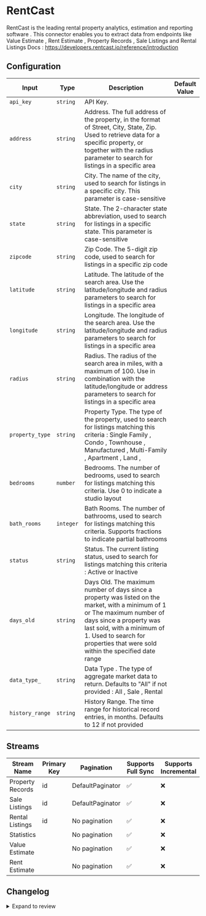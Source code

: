# RentCast
RentCast is the leading rental property analytics, estimation and reporting software .
This connector enables you to extract data from endpoints like Value Estimate , Rent Estimate , Property Records , Sale Listings and Rental Listings
Docs : https://developers.rentcast.io/reference/introduction

## Configuration

| Input | Type | Description | Default Value |
|-------|------|-------------|---------------|
| `api_key` | `string` | API Key.  |  |
| `address` | `string` | Address. The full address of the property, in the format of Street, City, State, Zip. Used to retrieve data for a specific property, or together with the radius parameter to search for listings in a specific area |  |
| `city` | `string` | City. The name of the city, used to search for listings in a specific city. This parameter is case-sensitive |  |
| `state` | `string` | State. The 2-character state abbreviation, used to search for listings in a specific state. This parameter is case-sensitive |  |
| `zipcode` | `string` | Zip Code. The 5-digit zip code, used to search for listings in a specific zip code |  |
| `latitude` | `string` | Latitude. The latitude of the search area. Use the latitude/longitude and radius parameters to search for listings in a specific area |  |
| `longitude` | `string` | Longitude. The longitude of the search area. Use the latitude/longitude and radius parameters to search for listings in a specific area |  |
| `radius` | `string` | Radius. The radius of the search area in miles, with a maximum of 100. Use in combination with the latitude/longitude or address parameters to search for listings in a specific area |  |
| `property_type` | `string` | Property Type. The type of the property, used to search for listings matching this criteria : Single Family , Condo , Townhouse , Manufactured ,  Multi-Family , Apartment , Land , |  |
| `bedrooms` | `number` | Bedrooms. The number of bedrooms, used to search for listings matching this criteria. Use 0 to indicate a studio layout |  |
| `bath_rooms` | `integer` | Bath Rooms. The number of bathrooms, used to search for listings matching this criteria. Supports fractions to indicate partial bathrooms |  |
| `status` | `string` | Status. The current listing status, used to search for listings matching this criteria : Active or Inactive |  |
| `days_old` | `string` | Days Old. The maximum number of days since a property was listed on the market, with a minimum of 1 or The maximum number of days since a property was last sold, with a minimum of 1. Used to search for properties that were sold within the specified date range |  |
| `data_type_` | `string` | Data Type . The type of aggregate market data to return. Defaults to &quot;All&quot; if not provided : All , Sale , Rental |  |
| `history_range` | `string` | History Range. The time range for historical record entries, in months. Defaults to 12 if not provided |  |

## Streams
| Stream Name | Primary Key | Pagination | Supports Full Sync | Supports Incremental |
|-------------|-------------|------------|---------------------|----------------------|
| Property Records | id | DefaultPaginator | ✅ |  ❌  |
| Sale Listings | id | DefaultPaginator | ✅ |  ❌  |
| Rental Listings | id | No pagination | ✅ |  ❌  |
| Statistics |  | No pagination | ✅ |  ❌  |
| Value Estimate |  | No pagination | ✅ |  ❌  |
| Rent Estimate |  | No pagination | ✅ |  ❌  |

## Changelog

<details>
  <summary>Expand to review</summary>

| Version          | Date              | Pull Request | Subject        |
|------------------|-------------------|--------------|----------------|
| 0.0.15 | 2025-03-08 | [55564](https://github.com/airbytehq/airbyte/pull/55564) | Update dependencies |
| 0.0.14 | 2025-03-01 | [55036](https://github.com/airbytehq/airbyte/pull/55036) | Update dependencies |
| 0.0.13 | 2025-02-23 | [54603](https://github.com/airbytehq/airbyte/pull/54603) | Update dependencies |
| 0.0.12 | 2025-02-15 | [53997](https://github.com/airbytehq/airbyte/pull/53997) | Update dependencies |
| 0.0.11 | 2025-02-08 | [53500](https://github.com/airbytehq/airbyte/pull/53500) | Update dependencies |
| 0.0.10 | 2025-02-01 | [53025](https://github.com/airbytehq/airbyte/pull/53025) | Update dependencies |
| 0.0.9 | 2025-01-25 | [52538](https://github.com/airbytehq/airbyte/pull/52538) | Update dependencies |
| 0.0.8 | 2025-01-18 | [51910](https://github.com/airbytehq/airbyte/pull/51910) | Update dependencies |
| 0.0.7 | 2025-01-11 | [51352](https://github.com/airbytehq/airbyte/pull/51352) | Update dependencies |
| 0.0.6 | 2024-12-28 | [50730](https://github.com/airbytehq/airbyte/pull/50730) | Update dependencies |
| 0.0.5 | 2024-12-21 | [50254](https://github.com/airbytehq/airbyte/pull/50254) | Update dependencies |
| 0.0.4 | 2024-12-14 | [49666](https://github.com/airbytehq/airbyte/pull/49666) | Update dependencies |
| 0.0.3 | 2024-12-12 | [49345](https://github.com/airbytehq/airbyte/pull/49345) | Update dependencies |
| 0.0.2 | 2024-12-11 | [47604](https://github.com/airbytehq/airbyte/pull/47604) | Starting with this version, the Docker image is now rootless. Please note that this and future versions will not be compatible with Airbyte versions earlier than 0.64 |
| 0.0.1 | 2024-10-18 | | Initial release by [@ombhardwajj](https://github.com/ombhardwajj) via Connector Builder |

</details>
